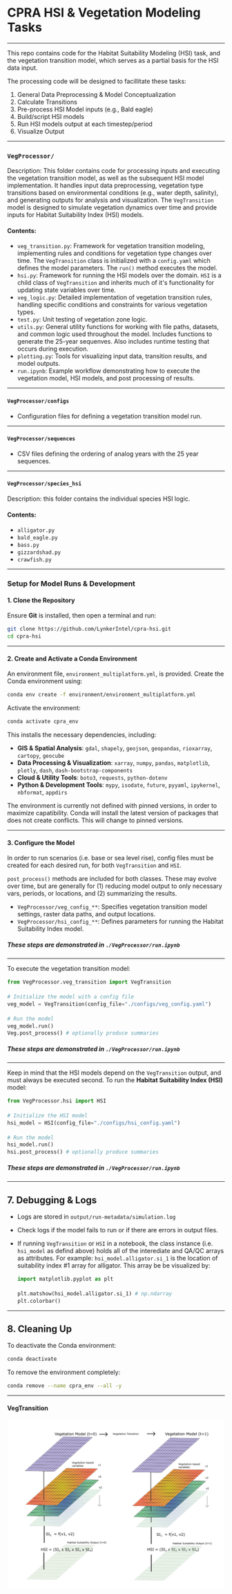 # CPRA HSI & Vegetation Modeling Tasks
___
This repo contains code for the Habitat Suitability Modeling (HSI) task, and the vegetation transition model, which serves as a partial basis for the HSI data input.

The processing code will be designed to facillitate these tasks:

1. General Data Preprocessing & Model Conceptualization
2. Calculate Transitions
3. Pre-process HSI Model inputs (e.g., Bald eagle)
4. Build/script HSI models 
5. Run HSI models output at each timestep/period
6. Visualize Output

___
### `VegProcessor/`
Description: This folder contains code for processing inputs and executing the vegetation transition model, as well as the subsequent HSI model implementation. It handles input data preprocessing, vegetation type transitions based on environmental conditions (e.g., water depth, salinity), and generating outputs for analysis and visualization. The `VegTransition` model is designed to simulate vegetation dynamics over time and provide inputs for Habitat Suitability Index (HSI) models.

#### Contents:
- `veg_transition.py`: Framework for vegetation transition modeling, implementing rules and conditions for vegetation type changes over time. The `VegTransition` class is initialized with a `config.yaml` which defines the model parameters. The `run()` method executes the model.
- `hsi.py`: Framework for running the HSI models over the domain. `HSI` is a child class of `VegTransition` and inherits much of it's functionality for updating state variables over time.
- `veg_logic.py`: Detailed implementation of vegetation transition rules, handling specific conditions and constraints for various vegetation types.
- `test.py`: Unit testing of vegetation zone logic.
- `utils.py`: General utility functions for working with file paths, datasets, and common logic used throughout the model. Includes functions to generate the 25-year sequenves. Also includes runtime testing that occurs during execution.
- `plotting.py`: Tools for visualizing input data, transition results, and model outputs.
- `run.ipynb`: Example workflow demonstrating how to execute the vegetation model, HSI models, and post processing of results.

___
#### `VegProcessor/configs`

- Configuration files for defining a vegetation transition model run.

___
#### `VegProcessor/sequences`
- CSV files defining the ordering of analog years with the 25 year sequences.

___
#### `VegProcessor/species_hsi`
Description: this folder contains the individual species HSI logic.
#### Contents:
- `alligator.py`
- `bald_eagle.py`
- `bass.py`
- `gizzardshad.py`
- `crawfish.py`

___
### Setup for Model Runs & Development

#### **1. Clone the Repository**

Ensure **Git** is installed, then open a terminal and run:

```bash
git clone https://github.com/LynkerIntel/cpra-hsi.git
cd cpra-hsi
```

---

#### **2. Create and Activate a Conda Environment**

An environment file, `environment_multiplatform.yml`, is provided. Create the Conda environment using:

```bash
conda env create -f environment/environment_multiplatform.yml
```

Activate the environment:

```bash
conda activate cpra_env
```

This installs the necessary dependencies, including:

- **GIS & Spatial Analysis**: `gdal`, `shapely`, `geojson`, `geopandas`, `rioxarray`, `cartopy`, `geocube`
- **Data Processing & Visualization**: `xarray`, `numpy`, `pandas`, `matplotlib`, `plotly`, `dash`, `dash-bootstrap-components`
- **Cloud & Utility Tools**: `boto3`, `requests`, `python-dotenv`
- **Python & Development Tools**: `mypy`, `isodate`, `future`, `pyyaml`, `ipykernel`, `nbformat`, `appdirs`

The environment is currently not defined with pinned versions, in order to maximize capatibility. Conda will install the latest version of packages that does not create conflicts. This will change to pinned versions.


---

#### **3. Configure the Model**

In order to run scenarios (i.e. base or sea level rise), config files must be created for each desired run, for both `VegTransition` and `HSI`.

`post_process()` methods are included for both classes. These may evolve over time, but are generally for (1) reducing model output to only necessary vars, periods, or locations, and (2) summarizing the results.

- `VegProcessor/veg_config_**`: Specifies vegetation transition model settings, raster data paths, and output locations.
- `VegProcessor/hsi_config_**`: Defines parameters for running the Habitat Suitability Index model.

##### These steps are demonstrated in `./VegProcessor/run.ipynb`
---
To execute the vegetation transition model:

```python
from VegProcessor.veg_transition import VegTransition

# Initialize the model with a config file
veg_model = VegTransition(config_file="./configs/veg_config.yaml")

# Run the model
veg_model.run()
Veg.post_process() # optionally produce summaries
```
##### These steps are demonstrated in `./VegProcessor/run.ipynb`
---
Keep in mind that the HSI models depend on the `VegTransition` output, and must always be executed second. To run the **Habitat Suitability Index (HSI)** model:

```python
from VegProcessor.hsi import HSI

# Initialize the HSI model
hsi_model = HSI(config_file="./configs/hsi_config.yaml")

# Run the model
hsi_model.run()
hsi.post_process() # optionally produce summaries
```
##### These steps are demonstrated in `./VegProcessor/run.ipynb`
---

## **7. Debugging & Logs**

- Logs are stored in `output/run-metadata/simulation.log`
- Check logs if the model fails to run or if there are errors in output files.
- If running `VegTransition` or `HSI` in a notebook, the class instance (i.e. `hsi_model` as defind above) holds all of the interediate and QA/QC arrays as attributes. For example: `hsi_model.alligator.si_1` is the location of suitability index #1 array for alligator. This array be be visualized by:

    ```python
    import matplotlib.pyplot as plt

    plt.matshow(hsi_model.alligator.si_1) # np.ndarray
    plt.colorbar()
    ```

---

## **8. Cleaning Up**

To deactivate the Conda environment:

```bash
conda deactivate
```

To remove the environment completely:

```bash
conda remove --name cpra_env --all -y
```
___
#### VegTransition
![alt text](./fig.png)